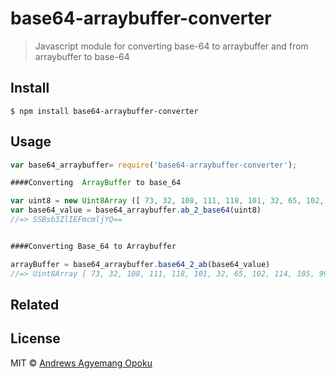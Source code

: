 # base64-arraybuffer-converter
>Javascript module for converting base-64 to arraybuffer and from arraybuffer to base-64



## Install

```
$ npm install base64-arraybuffer-converter
```


## Usage

```js
var base64_arraybuffer= require('base64-arraybuffer-converter');

####Converting  ArrayBuffer to base_64

var uint8 = new Uint8Array ([ 73, 32, 108, 111, 118, 101, 32, 65, 102, 114, 105, 99, 97 ])
var base64_value = base64_arraybuffer.ab_2_base64(uint8)
//=> SSBsb3ZlIEFmcmljYQ==


####Converting Base_64 to Arraybuffer

arrayBuffer = base64_arraybuffer.base64_2_ab(base64_value)
//=> Uint8Array [ 73, 32, 108, 111, 118, 101, 32, 65, 102, 114, 105, 99, 97 ]
```


## Related

## License

MIT © [Andrews Agyemang Opoku](http://fandrews.com)
